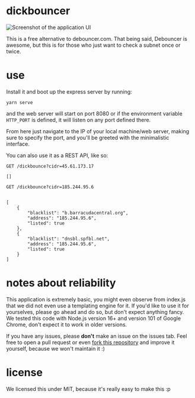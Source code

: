 # dickbouncer

<img src="https://i.imgur.com/sb9GY9e.gif" alt="Screenshot of the application UI" />

This is a free alternative to debouncer.com. That being said, Debouncer is awesome, but this is for those who just want to check a subnet once or twice.

# use

Install it and boot up the express server by running:

```
yarn serve
```

and the web server will start on port 8080 or if the environment variable `HTTP_PORT` is defined, it will listen on any port defined there.

From here just navigate to the IP of your local machine/web server, making sure to specify the port, and you'll be greeted with the minimalistic interface.

You can also use it as a REST API, like so:

```
GET /dickbounce?cidr=45.61.173.17

[]

GET /dickbounce?cidr=185.244.95.6


[
    {
        "blacklist": "b.barracudacentral.org",
        "address": "185.244.95.6",
        "listed": true
    },
    {
        "blacklist": "dnsbl.spfbl.net",
        "address": "185.244.95.6",
        "listed": true
    }
]
```

# notes about reliability

This application is extremely basic, you might even observe from index.js that we did not even use a templating engine for it. If you'd like to use it for yourselves, please go ahead and do so, but don't expect anything fancy. We tested this code with Node.js version 16+ and version 101 of Google Chrome, don't expect it to work in older versions.

If you have any issues, please **don't** make an issue on the issues tab. Feel free to open a pull request or even [fork this repository](https://github.com/kubburdotcom/dickbouncer/fork) and improve it yourself, because we won't maintain it :)

# license

We licensed this under MIT, because it's really easy to make this :p